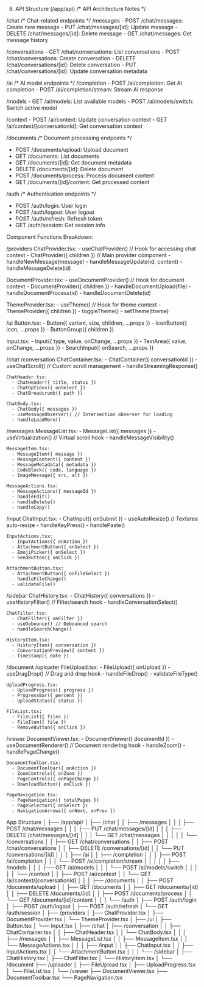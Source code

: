 8. API Structure (/app/api)
/* API Architecture Notes */

/chat
  /* Chat-related endpoints */
  /messages
    - POST /chat/messages: Create new message
    - PUT /chat/messages/[id]: Update message
    - DELETE /chat/messages/[id]: Delete message
    - GET /chat/messages: Get message history
    
  /conversations
    - GET /chat/conversations: List conversations
    - POST /chat/conversations: Create conversation
    - DELETE /chat/conversations/[id]: Delete conversation
    - PUT /chat/conversations/[id]: Update conversation metadata

/ai
  /* AI model endpoints */
  /completion
    - POST /ai/completion: Get AI completion
    - POST /ai/completion/stream: Stream AI response
    
  /models
    - GET /ai/models: List available models
    - POST /ai/models/switch: Switch active model
    
  /context
    - POST /ai/context: Update conversation context
    - GET /ai/context/[conversationId]: Get conversation context

/documents
  /* Document processing endpoints */
  - POST /documents/upload: Upload document
  - GET /documents: List documents
  - GET /documents/[id]: Get document metadata
  - DELETE /documents/[id]: Delete document
  - POST /documents/process: Process document content
  - GET /documents/[id]/content: Get processed content

/auth
  /* Authentication endpoints */
  - POST /auth/login: User login
  - POST /auth/logout: User logout
  - POST /auth/refresh: Refresh token
  - GET /auth/session: Get session info

Component Functions Breakdown:

/providers
  ChatProvider.tsx:
    - useChatProvider() // Hook for accessing chat context
    - ChatProvider({ children }) // Main provider component
    - handleNewMessage(message)
    - handleMessageUpdate(id, content)
    - handleMessageDelete(id)

  DocumentProvider.tsx:
    - useDocumentProvider() // Hook for document context
    - DocumentProvider({ children })
    - handleDocumentUpload(file)
    - handleDocumentProcess(id)
    - handleDocumentDelete(id)

  ThemeProvider.tsx:
    - useTheme() // Hook for theme context
    - ThemeProvider({ children })
    - toggleTheme()
    - setTheme(theme)

/ui
  Button.tsx:
    - Button({ variant, size, children, ...props })
    - IconButton({ icon, ...props })
    - ButtonGroup({ children })

  Input.tsx:
    - Input({ type, value, onChange, ...props })
    - TextArea({ value, onChange, ...props })
    - SearchInput({ onSearch, ...props })

/chat
  /conversation
    ChatContainer.tsx:
      - ChatContainer({ conversationId })
      - useChatScroll() // Custom scroll management
      - handleStreamingResponse()

    ChatHeader.tsx:
      - ChatHeader({ title, status })
      - ChatOptions({ onSelect })
      - ChatBreadcrumb({ path })

    ChatBody.tsx:
      - ChatBody({ messages })
      - useMessageObserver() // Intersection observer for loading
      - handleLoadMore()

  /messages
    MessageList.tsx:
      - MessageList({ messages })
      - useVirtualization() // Virtual scroll hook
      - handleMessageVisibility()

    MessageItem.tsx:
      - MessageItem({ message })
      - MessageContent({ content })
      - MessageMetadata({ metadata })
      - CodeBlock({ code, language })
      - ImageMessage({ src, alt })

    MessageActions.tsx:
      - MessageActions({ messageId })
      - handleEdit()
      - handleDelete()
      - handleCopy()

  /input
    ChatInput.tsx:
      - ChatInput({ onSubmit })
      - useAutoResize() // Textarea auto-resize
      - handleKeyPress()
      - handlePaste()

    InputActions.tsx:
      - InputActions({ onAction })
      - AttachmentButton({ onSelect })
      - EmojiPicker({ onSelect })
      - SendButton({ onClick })

    AttachmentButton.tsx:
      - AttachmentButton({ onFileSelect })
      - handleFileChange()
      - validateFile()

  /sidebar
    ChatHistory.tsx:
      - ChatHistory({ conversations })
      - useHistoryFilter() // Filter/search hook
      - handleConversationSelect()

    ChatFilter.tsx:
      - ChatFilter({ onFilter })
      - useDebounce() // Debounced search
      - handleSearchChange()

    HistoryItem.tsx:
      - HistoryItem({ conversation })
      - ConversationPreview({ content })
      - TimeStamp({ date })

/document
  /uploader
    FileUpload.tsx:
      - FileUpload({ onUpload })
      - useDragDrop() // Drag and drop hook
      - handleFileDrop()
      - validateFileType()

    UploadProgress.tsx:
      - UploadProgress({ progress })
      - ProgressBar({ percent })
      - UploadStatus({ status })

    FileList.tsx:
      - FileList({ files })
      - FileItem({ file })
      - RemoveButton({ onClick })

  /viewer
    DocumentViewer.tsx:
      - DocumentViewer({ documentId })
      - useDocumentRenderer() // Document rendering hook
      - handleZoom()
      - handlePageChange()

    DocumentToolbar.tsx:
      - DocumentToolbar({ onAction })
      - ZoomControls({ onZoom })
      - PageControls({ onPageChange })
      - DownloadButton({ onClick })

    PageNavigation.tsx:
      - PageNavigation({ totalPages })
      - PageSelector({ onSelect })
      - NavigationArrows({ onNext, onPrev })





App Structure
│
├── /app/api/
│   ├── /chat
│   │   ├── /messages
│   │   │   ├── POST /chat/messages
│   │   │   ├── PUT /chat/messages/[id]
│   │   │   ├── DELETE /chat/messages/[id]
│   │   │   └── GET /chat/messages
│   │   │
│   │   └── /conversations
│   │       ├── GET /chat/conversations
│   │       ├── POST /chat/conversations
│   │       ├── DELETE /conversations/[id]
│   │       └── PUT /conversations/[id]
│   │
│   ├── /ai
│   │   ├── /completion
│   │   │   ├── POST /ai/completion
│   │   │   └── POST /ai/completion/stream
│   │   │
│   │   ├── /models
│   │   │   ├── GET /ai/models
│   │   │   └── POST /ai/models/switch
│   │   │
│   │   └── /context
│   │       ├── POST /ai/context
│   │       └── GET /ai/context/[conversationId]
│   │
│   ├── /documents
│   │   ├── POST /documents/upload
│   │   ├── GET /documents
│   │   ├── GET /documents/[id]
│   │   ├── DELETE /documents/[id]
│   │   ├── POST /documents/process
│   │   └── GET /documents/[id]/content
│   │
│   └── /auth
│       ├── POST /auth/login
│       ├── POST /auth/logout
│       ├── POST /auth/refresh
│       └── GET /auth/session
│
├── /providers
│   ├── ChatProvider.tsx
│   ├── DocumentProvider.tsx
│   └── ThemeProvider.tsx
│
├── /ui
│   ├── Button.tsx
│   └── Input.tsx
│
├── /chat
│   ├── /conversation
│   │   ├── ChatContainer.tsx
│   │   ├── ChatHeader.tsx
│   │   └── ChatBody.tsx
│   │
│   ├── /messages
│   │   ├── MessageList.tsx
│   │   ├── MessageItem.tsx
│   │   └── MessageActions.tsx
│   │
│   ├── /input
│   │   ├── ChatInput.tsx
│   │   ├── InputActions.tsx
│   │   └── AttachmentButton.tsx
│   │
│   └── /sidebar
│       ├── ChatHistory.tsx
│       ├── ChatFilter.tsx
│       └── HistoryItem.tsx
│
└── /document
    ├── /uploader
    │   ├── FileUpload.tsx
    │   ├── UploadProgress.tsx
    │   └── FileList.tsx
    │
    └── /viewer
        ├── DocumentViewer.tsx
        ├── DocumentToolbar.tsx
        └── PageNavigation.tsx